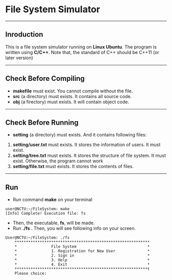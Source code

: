 # File System Simulator
---
## Inroduction
  This is a file system simulator running on **Linux Ubuntu**.
  The program is written using **C/C++**. Note that, the standard of C++ should be C++11 (or later version)

---
## Check Before Compiling
* **makefile** must exist. You cannot compile without the file.
* **src** (a directory) must exists. It contains all source code.
* **obj** (a firectory) must exists. It will contain object code.
---
## Check Before Running
* **setting** (a directory) must exists. And it contains following files:
 1. **setting/user.txt** must exists. It stores the information of users. It must exist.
 2. **setting/tree.txt** must exists. It stores the structure of file system. It must exist. Otherwise, the program cannot work
 3. **setting/file.txt** must exists. It stores the contents of files.
---
## Run
* Run command **make** on your terminal

```
user@NCTU:~/FileSystem: make
[Info] Complete! Execution file: fs
```
* Then, the executable, **fs**, will be made.
* Run **./fs** . Then, you will see following info on your screen.

```
User@NCTU:~/FileSystem: ./fs
	***********************************************************
	*               File System                               *
	*               1. Registration for New User              *
	*               2. Sign in                                *
	*               3. Help                                   *
	*               4. Exit                                   *
	**********************************************************t
	Please choice: 

```



